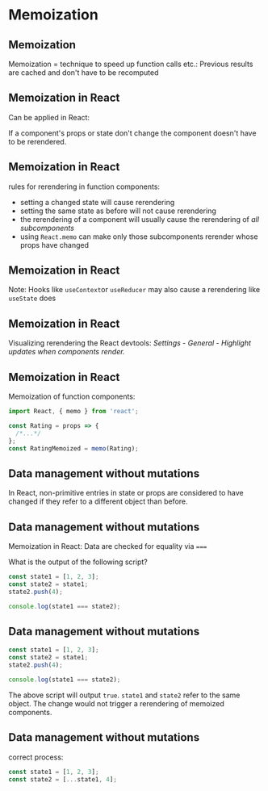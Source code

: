 # Memoization

## Memoization

Memoization = technique to speed up function calls etc.: Previous results are cached and don't have to be recomputed

## Memoization in React

Can be applied in React:

If a component's props or state don't change the component doesn't have to be rerendered.

## Memoization in React

rules for rerendering in function components:

- setting a changed state will cause rerendering
- setting the same state as before will not cause rerendering
- the rerendering of a component will usually cause the rerendering of _all subcomponents_
- using `React.memo` can make only those subcomponents rerender whose props have changed

## Memoization in React

Note: Hooks like `useContext`or `useReducer` may also cause a rerendering like `useState` does

## Memoization in React

Visualizing rerendering the React devtools: _Settings_ - _General_ - _Highlight updates when components render._

## Memoization in React

Memoization of function components:

```js
import React, { memo } from 'react';

const Rating = props => {
  /*...*/
};
const RatingMemoized = memo(Rating);
```

## Data management without mutations

In React, non-primitive entries in state or props are considered to have changed if they refer to a different object than before.

## Data management without mutations

Memoization in React: Data are checked for equality via `===`

What is the output of the following script?

```js
const state1 = [1, 2, 3];
const state2 = state1;
state2.push(4);

console.log(state1 === state2);
```

## Data management without mutations

```js
const state1 = [1, 2, 3];
const state2 = state1;
state2.push(4);

console.log(state1 === state2);
```

The above script will output `true`. `state1` and `state2` refer to the same object. The change would not trigger a rerendering of memoized components.

## Data management without mutations

correct process:

```js
const state1 = [1, 2, 3];
const state2 = [...state1, 4];
```
